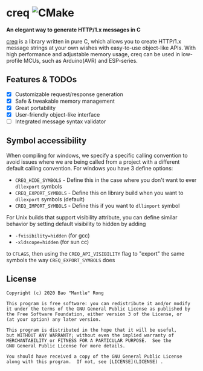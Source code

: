 # creq ![CMake](https://github.com/CSharperMantle/creq/workflows/CMake/badge.svg)

**An elegant way to generate HTTP/1.x messages in C**

[creq](https://github.com/CSharperMantle/creq) is a library written in pure C, which allows you to create HTTP/1.x message strings at your own wishes with easy-to-use object-like APIs. With high performance and adjustable memory usage, creq can be used in low-profile MCUs, such as Arduino(AVR) and ESP-series.

## Features & TODOs

- [x] Customizable request/response generation
- [x] Safe & tweakable memory management
- [x] Great portability
- [x] User-friendly object-like interface
- [ ] Integrated message syntax validator

## Symbol accessibility

When compiling for windows, we specify a specific calling convention to avoid issues where we are being called from a project with a different default calling convention. For windows you have 3 define options:
* `CREQ_HIDE_SYMBOLS` - Define this in the case where you don't want to ever `dllexport` symbols
* `CREQ_EXPORT_SYMBOLS` - Define this on library build when you want to `dllexport` symbols (default)
* `CREQ_IMPORT_SYMBOLS` - Define this if you want to `dllimport` symbol

For Unix builds that support visibility attribute, you can define similar behavior by setting default visibility to hidden by adding
* `-fvisibility=hidden` (for gcc)
* `-xldscope=hidden` (for sun cc)

to `CFLAGS`, then using the `CREQ_API_VISIBILITY` flag to "export" the same symbols the way `CREQ_EXPORT_SYMBOLS` does

## License

```plain
Copyright (c) 2020 Bao "Mantle" Rong

This program is free software: you can redistribute it and/or modify
it under the terms of the GNU General Public License as published by
the Free Software Foundation, either version 3 of the License, or
(at your option) any later version.

This program is distributed in the hope that it will be useful,
but WITHOUT ANY WARRANTY; without even the implied warranty of
MERCHANTABILITY or FITNESS FOR A PARTICULAR PURPOSE.  See the
GNU General Public License for more details.

You should have received a copy of the GNU General Public License
along with this program.  If not, see [LICENSE](LICENSE) .
```
